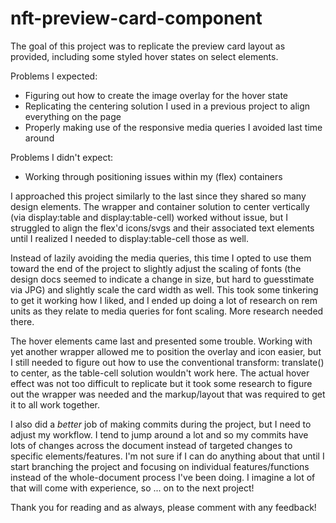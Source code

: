 # nft-preview-card-component

The goal of this project was to replicate the preview card layout as provided, including some styled hover states on select elements.

Problems I expected: 
- Figuring out how to create the image overlay for the hover state
- Replicating the centering solution I used in a previous project to align everything on the page
- Properly making use of the responsive media queries I avoided last time around

Problems I didn't expect:
- Working through positioning issues within my (flex) containers 

I approached this project similarly to the last since they shared so many design elements. The wrapper and container solution to center vertically (via display:table and display:table-cell) worked without issue, but I struggled to align the flex'd icons/svgs and their associated text elements until I realized I needed to display:table-cell those as well. 

Instead of lazily avoiding the media queries, this time I opted to use them toward the end of the project to slightly adjust the scaling of fonts (the design docs seemed to indicate a change in size, but hard to guesstimate via JPG) and slightly scale the card width as well. This took some tinkering to get it working how I liked, and I ended up doing a lot of research on rem units as they relate to media queries for font scaling. More research needed there.

The hover elements came last and presented some trouble. Working with yet another wrapper allowed me to position the overlay and icon easier, but I still needed to figure out how to use the conventional transform: translate() to center, as the table-cell solution wouldn't work here. The actual hover effect was not too difficult to replicate but it took some research to figure out the wrapper was needed and the markup/layout that was required to get it to all work together. 

I also did a _better_ job of making commits during the project, but I need to adjust my workflow. I tend to jump around a lot and so my commits have lots of changes across the document instead of targeted changes to specific elements/features. I'm not sure if I can do anything about that until I start branching the project and focusing on individual features/functions instead of the whole-document process I've been doing. I imagine a lot of that will come with experience, so ... on to the next project!

Thank you for reading and as always, please comment with any feedback!